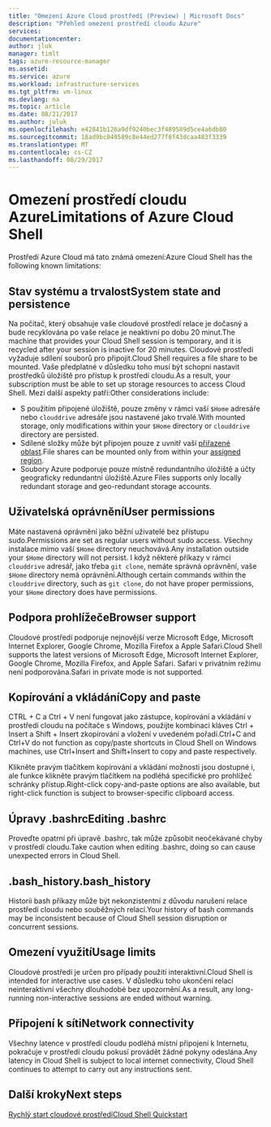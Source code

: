 ```yaml
---
title: "Omezení Azure Cloud prostředí (Preview) | Microsoft Docs"
description: "Přehled omezení prostředí cloudu Azure"
services: 
documentationcenter: 
author: jluk
manager: timlt
tags: azure-resource-manager
ms.assetid: 
ms.service: azure
ms.workload: infrastructure-services
ms.tgt_pltfrm: vm-linux
ms.devlang: na
ms.topic: article
ms.date: 08/21/2017
ms.author: juluk
ms.openlocfilehash: e42841b126a9df9240bec3f489589d5ce4a6db80
ms.sourcegitcommit: 18ad9bc049589c8e44ed277f8f43dcaa483f3339
ms.translationtype: MT
ms.contentlocale: cs-CZ
ms.lasthandoff: 08/29/2017
---
```

# <a name="limitations-of-azure-cloud-shell"></a><span data-ttu-id="c845d-103">Omezení prostředí cloudu Azure</span><span class="sxs-lookup"><span data-stu-id="c845d-103">Limitations of Azure Cloud Shell</span></span>
<span data-ttu-id="c845d-104">Prostředí Azure Cloud má tato známá omezení:</span><span class="sxs-lookup"><span data-stu-id="c845d-104">Azure Cloud Shell has the following known limitations:</span></span>

## <a name="system-state-and-persistence"></a><span data-ttu-id="c845d-105">Stav systému a trvalost</span><span class="sxs-lookup"><span data-stu-id="c845d-105">System state and persistence</span></span>
<span data-ttu-id="c845d-106">Na počítač, který obsahuje vaše cloudové prostředí relace je dočasný a bude recyklována po vaše relace je neaktivní po dobu 20 minut.</span><span class="sxs-lookup"><span data-stu-id="c845d-106">The machine that provides your Cloud Shell session is temporary, and it is recycled after your session is inactive for 20 minutes.</span></span> <span data-ttu-id="c845d-107">Cloudové prostředí vyžaduje sdílení souborů pro připojit.</span><span class="sxs-lookup"><span data-stu-id="c845d-107">Cloud Shell requires a file share to be mounted.</span></span> <span data-ttu-id="c845d-108">Vaše předplatné v důsledku toho musí být schopni nastavit prostředků úložiště pro přístup k prostředí cloudu.</span><span class="sxs-lookup"><span data-stu-id="c845d-108">As a result, your subscription must be able to set up storage resources to access Cloud Shell.</span></span> <span data-ttu-id="c845d-109">Mezi další aspekty patří:</span><span class="sxs-lookup"><span data-stu-id="c845d-109">Other considerations include:</span></span>
* <span data-ttu-id="c845d-110">S použitím připojené úložiště, pouze změny v rámci vaší `$Home` adresáře nebo `clouddrive` adresáře jsou nastavené jako trvalé.</span><span class="sxs-lookup"><span data-stu-id="c845d-110">With mounted storage, only modifications within your `$Home` directory or `clouddrive` directory are persisted.</span></span>
* <span data-ttu-id="c845d-111">Sdílené složky může být připojen pouze z uvnitř vaší [přiřazené oblast](persisting-shell-storage.md#mount-a-new-clouddrive).</span><span class="sxs-lookup"><span data-stu-id="c845d-111">File shares can be mounted only from within your [assigned region](persisting-shell-storage.md#mount-a-new-clouddrive).</span></span>
* <span data-ttu-id="c845d-112">Soubory Azure podporuje pouze místně redundantního úložiště a účty geograficky redundantní úložiště.</span><span class="sxs-lookup"><span data-stu-id="c845d-112">Azure Files supports only locally redundant storage and geo-redundant storage accounts.</span></span>

## <a name="user-permissions"></a><span data-ttu-id="c845d-113">Uživatelská oprávnění</span><span class="sxs-lookup"><span data-stu-id="c845d-113">User permissions</span></span>
<span data-ttu-id="c845d-114">Máte nastavená oprávnění jako běžní uživatelé bez přístupu sudo.</span><span class="sxs-lookup"><span data-stu-id="c845d-114">Permissions are set as regular users without sudo access.</span></span> <span data-ttu-id="c845d-115">Všechny instalace mimo vaší `$Home` directory neuchovává.</span><span class="sxs-lookup"><span data-stu-id="c845d-115">Any installation outside your `$Home` directory will not persist.</span></span>
<span data-ttu-id="c845d-116">I když některé příkazy v rámci `clouddrive` adresář, jako třeba `git clone`, nemáte správná oprávnění, vaše `$Home` directory nemá oprávnění.</span><span class="sxs-lookup"><span data-stu-id="c845d-116">Although certain commands within the `clouddrive` directory, such as `git clone`, do not have proper permissions, your `$Home` directory does have permissions.</span></span>

## <a name="browser-support"></a><span data-ttu-id="c845d-117">Podpora prohlížeče</span><span class="sxs-lookup"><span data-stu-id="c845d-117">Browser support</span></span>
<span data-ttu-id="c845d-118">Cloudové prostředí podporuje nejnovější verze Microsoft Edge, Microsoft Internet Explorer, Google Chrome, Mozilla Firefox a Apple Safari.</span><span class="sxs-lookup"><span data-stu-id="c845d-118">Cloud Shell supports the latest versions of Microsoft Edge, Microsoft Internet Explorer, Google Chrome, Mozilla Firefox, and Apple Safari.</span></span> <span data-ttu-id="c845d-119">Safari v privátním režimu není podporována.</span><span class="sxs-lookup"><span data-stu-id="c845d-119">Safari in private mode is not supported.</span></span>

## <a name="copy-and-paste"></a><span data-ttu-id="c845d-120">Kopírování a vkládání</span><span class="sxs-lookup"><span data-stu-id="c845d-120">Copy and paste</span></span>
<span data-ttu-id="c845d-121">CTRL + C a Ctrl + V není fungovat jako zástupce, kopírování a vkládání v prostředí cloudu na počítače s Windows, použijte kombinaci kláves Ctrl + Insert a Shift + Insert zkopírování a vložení v uvedeném pořadí.</span><span class="sxs-lookup"><span data-stu-id="c845d-121">Ctrl+C and Ctrl+V do not function as copy/paste shortcuts in Cloud Shell on Windows machines, use Ctrl+Insert and Shift+Insert to copy and paste respectively.</span></span>

<span data-ttu-id="c845d-122">Klikněte pravým tlačítkem kopírování a vkládání možnosti jsou dostupné i, ale funkce klikněte pravým tlačítkem na podléhá specifické pro prohlížeč schránky přístup.</span><span class="sxs-lookup"><span data-stu-id="c845d-122">Right-click copy-and-paste options are also available, but right-click function is subject to browser-specific clipboard access.</span></span>

## <a name="editing-bashrc"></a><span data-ttu-id="c845d-123">Úpravy .bashrc</span><span class="sxs-lookup"><span data-stu-id="c845d-123">Editing .bashrc</span></span>
<span data-ttu-id="c845d-124">Proveďte opatrní při úpravě .bashrc, tak může způsobit neočekávané chyby v prostředí cloudu.</span><span class="sxs-lookup"><span data-stu-id="c845d-124">Take caution when editing .bashrc, doing so can cause unexpected errors in Cloud Shell.</span></span>

## <a name="bashhistory"></a><span data-ttu-id="c845d-125">.bash_history</span><span class="sxs-lookup"><span data-stu-id="c845d-125">.bash_history</span></span>
<span data-ttu-id="c845d-126">Historii bash příkazy může být nekonzistentní z důvodu narušení relace prostředí cloudu nebo souběžných relací.</span><span class="sxs-lookup"><span data-stu-id="c845d-126">Your history of bash commands may be inconsistent because of Cloud Shell session disruption or concurrent sessions.</span></span>

## <a name="usage-limits"></a><span data-ttu-id="c845d-127">Omezení využití</span><span class="sxs-lookup"><span data-stu-id="c845d-127">Usage limits</span></span>
<span data-ttu-id="c845d-128">Cloudové prostředí je určen pro případy použití interaktivní.</span><span class="sxs-lookup"><span data-stu-id="c845d-128">Cloud Shell is intended for interactive use cases.</span></span> <span data-ttu-id="c845d-129">V důsledku toho ukončení relací neinteraktivní všechny dlouhodobé bez upozornění.</span><span class="sxs-lookup"><span data-stu-id="c845d-129">As a result, any long-running non-interactive sessions are ended without warning.</span></span>

## <a name="network-connectivity"></a><span data-ttu-id="c845d-130">Připojení k síti</span><span class="sxs-lookup"><span data-stu-id="c845d-130">Network connectivity</span></span>
<span data-ttu-id="c845d-131">Všechny latence v prostředí cloudu podléhá místní připojení k Internetu, pokračuje v prostředí cloudu pokusí provádět žádné pokyny odeslána.</span><span class="sxs-lookup"><span data-stu-id="c845d-131">Any latency in Cloud Shell is subject to local internet connectivity, Cloud Shell continues to attempt to carry out any instructions sent.</span></span>

## <a name="next-steps"></a><span data-ttu-id="c845d-132">Další kroky</span><span class="sxs-lookup"><span data-stu-id="c845d-132">Next steps</span></span>
[<span data-ttu-id="c845d-133">Rychlý start cloudové prostředí</span><span class="sxs-lookup"><span data-stu-id="c845d-133">Cloud Shell Quickstart</span></span>](quickstart.md)
